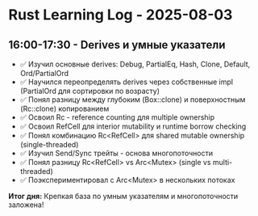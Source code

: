 # Rust Learning Log - 2025-08-03

## 16:00-17:30 - Derives и умные указатели
- ✅ Изучил основные derives: Debug, PartialEq, Hash, Clone, Default, Ord/PartialOrd
- ✅ Научился переопределять derives через собственные impl (PartialOrd для сортировки по возрасту)
- ✅ Понял разницу между глубоким (Box::clone) и поверхностным (Rc::clone) копированием
- ✅ Освоил Rc<T> - reference counting для multiple ownership
- ✅ Освоил RefCell<T> для interior mutability и runtime borrow checking
- ✅ Понял комбинацию Rc<RefCell<T>> для shared mutable ownership (single-threaded)
- ✅ Изучил Send/Sync трейты - основа многопоточности
- ✅ Понял разницу Rc<RefCell<T>> vs Arc<Mutex<T>> (single vs multi-threaded)
- ✅ Поэкспериментировал с Arc<Mutex<T>> в нескольких потоках

**Итог дня:** Крепкая база по умным указателям и многопоточности заложена!